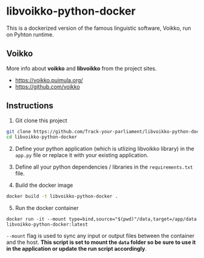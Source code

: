 # libvoikko-python-docker

This is a dockerized version of the famous linguistic software, Voikko, run on Pyhton runtime.


## Voikko
More info about **voikko** and **libvoikko** from the project sites.
- https://voikko.puimula.org/
- https://github.com/voikko

## Instructions
1. Git clone this project
```sh
git clone https://github.com/Track-your-parliament/libvoikko-python-docker.git
cd libvoikko-python-docker
```
2. Define your python application (which is utlizing libvoikko library) in the `app.py` file or replace it with your existing application. 
3. Define all your python dependencies / libraries in the `requirements.txt` file.

4. Build the docker image
```sh
docker build -t libvoikko-python-docker .
```
5. Run the docker container
```
docker run -it --mount type=bind,source="$(pwd)"/data,target=/app/data libvoikko-python-docker:latest
```
`--mount` flag is used to sync any input or output files between the container and the host. **This script is set to mount the `data` folder so be sure to use it in the application or update the run script accordingly**.